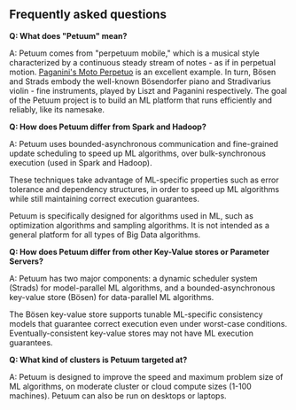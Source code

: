 ## Frequently asked questions

**Q: What does "Petuum" mean?**

A: Petuum comes from "perpetuum mobile," which is a musical style characterized by a continuous steady stream of notes - as if in perpetual motion. [Paganini's Moto Perpetuo](https://www.youtube.com/watch?feature=player_detailpage&v=dPRWshWq9E4#t=3) is an excellent example. In turn, Bösen and Strads embody the well-known Bösendorfer piano and Stradivarius violin - fine instruments, played by Liszt and Paganini respectively. The goal of the Petuum project is to build an ML platform that runs efficiently and reliably, like its namesake.

**Q: How does Petuum differ from Spark and Hadoop?**

A: Petuum uses bounded-asynchronous communication and fine-grained update scheduling to speed up ML algorithms, over bulk-synchronous execution (used in Spark and Hadoop).

These techniques take advantage of ML-specific properties such as error tolerance and dependency structures, in order to speed up ML algorithms while still maintaining correct execution guarantees.

Petuum is specifically designed for algorithms used in ML, such as optimization algorithms and sampling algorithms. It is not intended as a general platform for all types of Big Data algorithms.

**Q: How does Petuum differ from other Key-Value stores or Parameter Servers?**

A: Petuum has two major components: a dynamic scheduler system (Strads) for model-parallel ML algorithms, and a bounded-asynchronous key-value store (Bösen) for data-parallel ML algorithms.

The Bösen key-value store supports tunable ML-specific consistency models that guarantee correct execution even under worst-case conditions. Eventually-consistent key-value stores may not have ML execution guarantees.

**Q: What kind of clusters is Petuum targeted at?**

A: Petuum is designed to improve the speed and maximum problem size of ML algorithms, on moderate cluster or cloud compute sizes (1-100 machines). Petuum can also be run on desktops or laptops.
